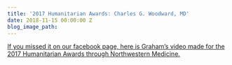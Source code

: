 ```yaml
---
title: '2017 Humanitarian Awards: Charles G. Woodward, MD'
date: 2018-11-15 00:00:00 Z
blog_image_path: 
---
```


[If you missed it on our facebook page, here is Graham’s video made for the 2017 Humanitarian Awards through Northwestern Medicine.](https://www.youtube.com/watch?v=up_3qmXm1tY&amp;feature=youtu.be)
